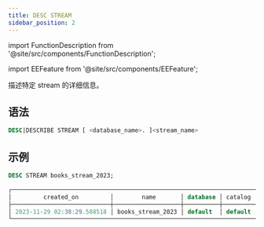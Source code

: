 ```yaml
---
title: DESC STREAM
sidebar_position: 2
---
```

import FunctionDescription from '@site/src/components/FunctionDescription';

<FunctionDescription description="引入或更新于：v1.2.223"/>

import EEFeature from '@site/src/components/EEFeature';

<EEFeature featureName='STREAM'/>

描述特定 stream 的详细信息。

## 语法

```sql
DESC|DESCRIBE STREAM [ <database_name>. ]<stream_name>
```

## 示例

```sql
DESC STREAM books_stream_2023;

┌───────────────────────────────────────────────────────────────────────────────────────────────────────────────────────────────────────────────────────┐
│         created_on         │        name       │ database │ catalog │       table_on      │       owner      │ comment │     mode    │ invalid_reason │
├────────────────────────────┼───────────────────┼──────────┼─────────┼─────────────────────┼──────────────────┼─────────┼─────────────┼────────────────┤
│ 2023-11-29 02:38:29.588518 │ books_stream_2023 │ default  │ default │ default.books_total │ NULL             │         │ append_only │                │
└───────────────────────────────────────────────────────────────────────────────────────────────────────────────────────────────────────────────────────┘
```